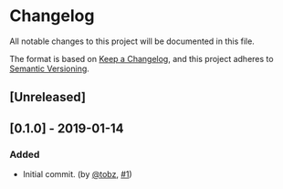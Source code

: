 # Changelog
All notable changes to this project will be documented in this file.

The format is based on [Keep a Changelog](https://keepachangelog.com/en/1.0.0/),
and this project adheres to [Semantic Versioning](https://semver.org/spec/v2.0.0.html).

## [Unreleased]

## [0.1.0] - 2019-01-14
### Added
- Initial commit.  (by [@tobz](https://github.com/tobz), [#1](https://github.com/nuclearfurnace/hotmic/pull/1))
